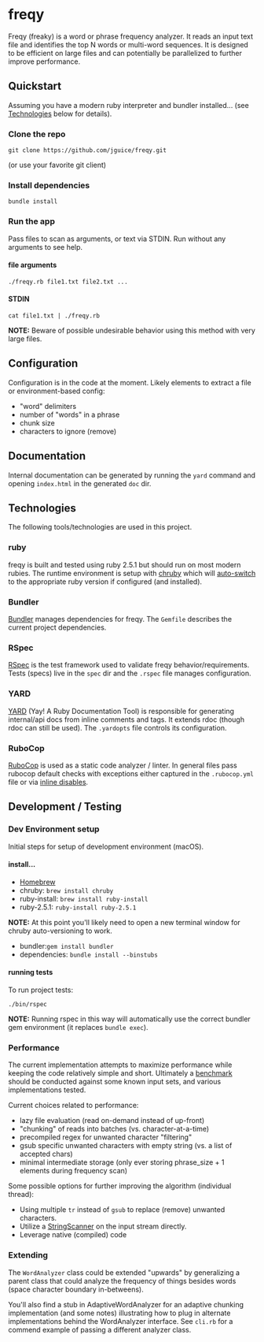 # freqy

Freqy (freaky) is a word or phrase frequency analyzer.  It reads an input text file and identifies the top N words or 
multi-word sequences.  It is designed to be efficient on large files and can potentially be parallelized to further
improve performance.

## Quickstart
Assuming you have a modern ruby interpreter and bundler installed... (see [Technologies](#technologies) below for details).

### Clone the repo
```
git clone https://github.com/jguice/freqy.git
```
(or use your favorite git client)

### Install dependencies
```
bundle install
```

### Run the app
Pass files to scan as arguments, or text via STDIN.  Run without any arguments to see help.

#### file arguments
```
./freqy.rb file1.txt file2.txt ...
```

#### STDIN
```
cat file1.txt | ./freqy.rb
```

**NOTE:** Beware of possible undesirable behavior using this method with very large files.

## Configuration
Configuration is in the code at the moment.  Likely elements to extract a file or environment-based config:
- "word" delimiters
- number of "words" in a phrase
- chunk size
- characters to ignore (remove)

## Documentation
Internal documentation can be generated by running the `yard` command and opening `index.html` in the generated `doc` dir. 

## Technologies
The following tools/technologies are used in this project.

### ruby
freqy is built and tested using ruby 2.5.1 but should run on most modern rubies.  The runtime environment is setup with 
[chruby](https://github.com/postmodern/chruby) which will [auto-switch](https://github.com/postmodern/chruby#auto-switching)
to the appropriate ruby version if configured (and installed).

### Bundler
[Bundler](https://bundler.io) manages dependencies for freqy.  The `Gemfile` describes the current project dependencies.

### RSpec
[RSpec](http://rspec.info) is the test framework used to validate freqy behavior/requirements.  Tests (specs) live in the `spec` dir and the `.rspec` file manages configuration.

### YARD
[YARD](https://yardoc.org) (Yay! A Ruby Documentation Tool) is responsible for generating internal/api docs from inline comments and tags.  It extends rdoc (though rdoc can still be used).  The `.yardopts` file controls its configuration.

### RuboCop
[RuboCop](https://github.com/rubocop-hq/rubocop) is used as a static code analyzer / linter.  In general files pass rubocop default checks with exceptions either captured in the `.rubocop.yml` file or via [inline disables](https://rubocop.readthedocs.io/en/latest/configuration/#disabling-cops-within-source-code).

## Development / Testing

### Dev Environment setup
Initial steps for setup of development environment (macOS).

#### install...

- [Homebrew](https://brew.sh)
- chruby: `brew install chruby`
- ruby-install: `brew install ruby-install`
- ruby-2.5.1: `ruby-install ruby-2.5.1`

**NOTE:** At this point you'll likely need to open a new terminal window for chruby auto-versioning to work.

- bundler:`gem install bundler`
- dependencies: `bundle install --binstubs`

#### running tests

To run project tests:
```
./bin/rspec
```

**NOTE:** Running rspec in this way will automatically use the correct bundler gem environment (it replaces `bundle exec`).

### Performance
The current implementation attempts to maximize performance while keeping the code relatively simple and short.  Ultimately a [benchmark](https://ruby-doc.org/stdlib-2.5.1/libdoc/benchmark/rdoc/Benchmark.html) should be conducted against some known input sets, and various implementations tested.

Current choices related to performance:
- lazy file evaluation (read on-demand instead of up-front)
- "chunking" of reads into batches (vs. character-at-a-time)
- precompiled regex for unwanted character "filtering"
- gsub specific unwanted characters with empty string (vs. a list of accepted chars)
- minimal intermediate storage (only ever storing phrase_size + 1 elements during frequency scan)

Some possible options for further improving the algorithm (individual thread):
- Using multiple `tr` instead of `gsub` to replace (remove) unwanted characters.
- Utilize a [StringScanner](http://ruby-doc.org/stdlib-2.5.3/libdoc/strscan/rdoc/StringScanner.html) on the input stream directly.
- Leverage native (compiled) code

### Extending
The `WordAnalyzer` class could be extended "upwards" by generalizing a parent class that could analyze the frequency of
things besides words (space character boundary in-betweens).

You'll also find a stub in AdaptiveWordAnalyzer for an adaptive chunking implementation (and some notes) illustrating how to 
plug in alternate implementations behind the WordAnalyzer interface.  See `cli.rb` for a commend example of passing a different analyzer class.